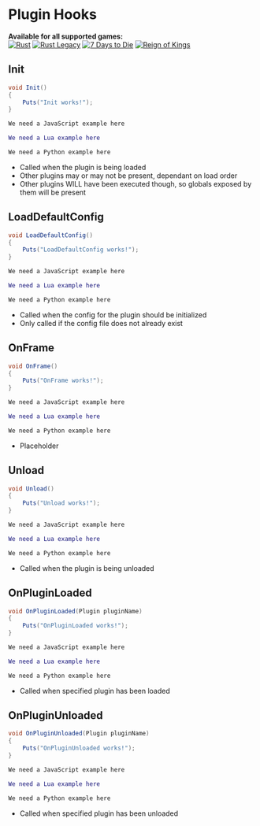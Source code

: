 # Plugin Hooks

**Available for all supported games:**  
[![Rust](images/icon-rust.png)](rust.html)
[![Rust Legacy](images/icon-legacy.png)](legacy.html)
[![7 Days to Die](images/icon-7dtd.png)](sdtd.html)
[![Reign of Kings](images/icon-rok.png)](rok.html)

## Init

``` csharp
void Init()
{
    Puts("Init works!");
}
```

``` javascript
We need a JavaScript example here
```

``` lua
We need a Lua example here
```

``` python
We need a Python example here
```

 * Called when the plugin is being loaded
 * Other plugins may or may not be present, dependant on load order
 * Other plugins WILL have been executed though, so globals exposed by them will be present

## LoadDefaultConfig

``` csharp
void LoadDefaultConfig()
{
    Puts("LoadDefaultConfig works!");
}
```

``` javascript
We need a JavaScript example here
```

``` lua
We need a Lua example here
```

``` python
We need a Python example here
```

 * Called when the config for the plugin should be initialized
 * Only called if the config file does not already exist

## OnFrame

``` csharp
void OnFrame()
{
    Puts("OnFrame works!");
}
```

``` javascript
We need a JavaScript example here
```

``` lua
We need a Lua example here
```

``` python
We need a Python example here
```

 * Placeholder

## Unload

``` csharp
void Unload()
{
    Puts("Unload works!");
}
```

``` javascript
We need a JavaScript example here
```

``` lua
We need a Lua example here
```

``` python
We need a Python example here
```

 * Called when the plugin is being unloaded

## OnPluginLoaded

``` csharp
void OnPluginLoaded(Plugin pluginName)
{
    Puts("OnPluginLoaded works!");
}
```

``` javascript
We need a JavaScript example here
```

``` lua
We need a Lua example here
```

``` python
We need a Python example here
```

 * Called when specified plugin has been loaded

## OnPluginUnloaded

``` csharp
void OnPluginUnloaded(Plugin pluginName)
{
    Puts("OnPluginUnloaded works!");
}
```

``` javascript
We need a JavaScript example here
```

``` lua
We need a Lua example here
```

``` python
We need a Python example here
```

 * Called when specified plugin has been unloaded
